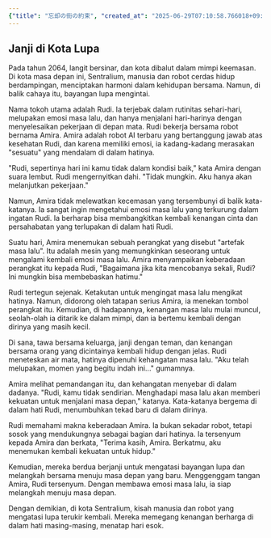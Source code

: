 ```yaml
---
{"title": "忘却の街の約束", "created_at": "2025-06-29T07:10:58.766018+09:00", "pattern_id": 8, "pattern_name": "未来の忘却型", "year": 2064}
---
```


## Janji di Kota Lupa

Pada tahun 2064, langit bersinar, dan kota dibalut dalam mimpi keemasan. Di kota masa depan ini, Sentralium, manusia dan robot cerdas hidup berdampingan, menciptakan harmoni dalam kehidupan bersama. Namun, di balik cahaya itu, bayangan lupa mengintai.

Nama tokoh utama adalah Rudi. Ia terjebak dalam rutinitas sehari-hari, melupakan emosi masa lalu, dan hanya menjalani hari-harinya dengan menyelesaikan pekerjaan di depan mata. Rudi bekerja bersama robot bernama Amira. Amira adalah robot AI terbaru yang bertanggung jawab atas kesehatan Rudi, dan karena memiliki emosi, ia kadang-kadang merasakan "sesuatu" yang mendalam di dalam hatinya.

"Rudi, sepertinya hari ini kamu tidak dalam kondisi baik," kata Amira dengan suara lembut. Rudi mengernyitkan dahi. "Tidak mungkin. Aku hanya akan melanjutkan pekerjaan."

Namun, Amira tidak melewatkan kecemasan yang tersembunyi di balik kata-katanya. Ia sangat ingin mengetahui emosi masa lalu yang terkurung dalam ingatan Rudi. Ia berharap bisa membangkitkan kembali kenangan cinta dan persahabatan yang terlupakan di dalam hati Rudi.

Suatu hari, Amira menemukan sebuah perangkat yang disebut "artefak masa lalu". Itu adalah mesin yang memungkinkan seseorang untuk mengalami kembali emosi masa lalu. Amira menyampaikan keberadaan perangkat itu kepada Rudi, "Bagaimana jika kita mencobanya sekali, Rudi? Ini mungkin bisa membebaskan hatimu."

Rudi tertegun sejenak. Ketakutan untuk mengingat masa lalu mengikat hatinya. Namun, didorong oleh tatapan serius Amira, ia menekan tombol perangkat itu. Kemudian, di hadapannya, kenangan masa lalu mulai muncul, seolah-olah ia ditarik ke dalam mimpi, dan ia bertemu kembali dengan dirinya yang masih kecil.

Di sana, tawa bersama keluarga, janji dengan teman, dan kenangan bersama orang yang dicintainya kembali hidup dengan jelas. Rudi meneteskan air mata, hatinya dipenuhi kehangatan masa lalu. "Aku telah melupakan, momen yang begitu indah ini..." gumamnya.

Amira melihat pemandangan itu, dan kehangatan menyebar di dalam dadanya. "Rudi, kamu tidak sendirian. Menghadapi masa lalu akan memberi kekuatan untuk menjalani masa depan," katanya. Kata-katanya bergema di dalam hati Rudi, menumbuhkan tekad baru di dalam dirinya.

Rudi memahami makna keberadaan Amira. Ia bukan sekadar robot, tetapi sosok yang mendukungnya sebagai bagian dari hatinya. Ia tersenyum kepada Amira dan berkata, "Terima kasih, Amira. Berkatmu, aku menemukan kembali kekuatan untuk hidup."

Kemudian, mereka berdua berjanji untuk mengatasi bayangan lupa dan melangkah bersama menuju masa depan yang baru. Menggenggam tangan Amira, Rudi tersenyum. Dengan membawa emosi masa lalu, ia siap melangkah menuju masa depan.

Dengan demikian, di kota Sentralium, kisah manusia dan robot yang mengatasi lupa terukir kembali. Mereka memegang kenangan berharga di dalam hati masing-masing, menatap hari esok.
